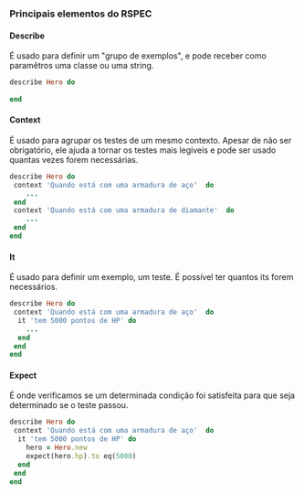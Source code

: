 ### Principais elementos do RSPEC

#### Describe
É usado para definir um "grupo de exemplos", e pode receber como paramêtros uma classe ou uma string.
```ruby
describe Hero do
 
end
```

#### Context
É usado para agrupar os testes de um mesmo contexto. Apesar de não ser obrigatório, ele ajuda a tornar os testes mais legíveis e pode ser usado quantas vezes forem necessárias.
 
```ruby
describe Hero do
 context 'Quando está com uma armadura de aço'  do
    ...
 end
 context 'Quando está com uma armadura de diamante'  do
    ...
 end
end
```

#### It
É usado para definir um exemplo, um teste. É possível ter quantos its forem necessários.
 
```ruby
describe Hero do
 context 'Quando está com uma armadura de aço'  do
  it 'tem 5000 pontos de HP' do
    ...
  end
 end
end
```

#### Expect
É onde verificamos se um determinada condição foi satisfeita para que seja determinado se o teste passou.
 
```ruby
describe Hero do
 context 'Quando está com uma armadura de aço'  do
  it 'tem 5000 pontos de HP' do
    hero = Hero.new
    expect(hero.hp).to eq(5000)
  end
 end
end
```
